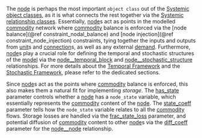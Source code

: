 The [node](@ref) is perhaps the most important `object class` out of the [Systemic object classes](@ref),
as it is what connects the rest together via the [Systemic relationship classes](@ref).
Essentially, [node](@ref)s act as points in the modelled [commodity](@ref) network
where [commodity](@ref) balance is enforced via the [node balance](@ref constraint_nodal_balance) and [node injection](@ref constraint_node_injection) constraints,
tying together the inputs and outputs from [unit](@ref)s and [connection](@ref)s,
as well as any external [demand](@ref).
Furthermore, [node](@ref)s play a crucial role for defining the temporal and stochastic structures of the [model](@ref)
via the [node\_\_temporal\_block](@ref) and [node\_\_stochastic\_structure](@ref) relationships.
For more details about the [Temporal Framework](@ref) and the [Stochastic Framework](@ref), please refer to the
dedicated sections.

Since [node](@ref)s act as the points where [commodity](@ref) balance is enforced,
this also makes them a natural fit for implementing *storage*.
The [has\_state](@ref) parameter controls whether a [node](@ref) has a `node_state` variable,
which essentially represents the [commodity](@ref) content of the [node](@ref).
The [state\_coeff](@ref) parameter tells how the `node_state` variable relates to all the [commodity](@ref) flows.
Storage losses are handled via the [frac\_state\_loss](@ref) parameter,
and potential diffusion of [commodity](@ref) content to other [node](@ref)s via the [diff\_coeff](@ref) parameter for the
[node\_\_node](@ref) relationship.
